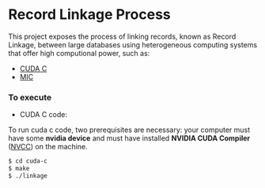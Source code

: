 # Record Linkage Process

This project exposes the process of linking records, known as Record Linkage, between large databases using heterogeneous computing systems that offer high computional power, such as:

- [CUDA C]
- [MIC]

### To execute

- CUDA C code:

To run cuda c code, two prerequisites are necessary: your computer must have some **nvidia device** and must have installed **NVIDIA CUDA Compiler** ([NVCC](http://docs.nvidia.com/cuda/cuda-installation-guide-linux/#axzz4Rnk5ZlXr)) on the machine.

```sh
$ cd cuda-c
$ make
$ ./linkage
```

[MIC]: <http://www.intel.com/content/www/us/en/architecture-and-technology/many-integrated-core/intel-many-integrated-core-architecture.html>
[CUDA C]: <http://www.nvidia.com/object/cuda_home_new.html>
